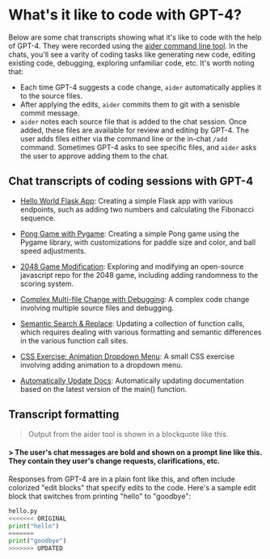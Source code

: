 # What's it like to code with GPT-4?

Below are some chat transcripts showing what it's like to code with the help of GPT-4. They were recorded using the [aider command line tool](https://github.com/paul-gauthier/aider).
In the chats, you'll see a varity of coding tasks like generating new code, editing existing code, debugging, exploring unfamiliar code, etc. It's worth noting that:

  - Each time GPT-4 suggests a code change, `aider` automatically applies it to the source files.
  - After applying the edits, `aider` commits them to git with a senisble commit message.
  - `aider` notes each source file that is added to the chat session. Once added, these files are available for review and editing by GPT-4. The user adds files either via the command line or the in-chat `/add` command. Sometimes GPT-4 asks to see specific files, and `aider` asks the user to approve adding them to the chat.

## Chat transcripts of coding sessions with GPT-4

* [Hello World Flask App](hello-world-flask.md): Creating a simple Flask app with various endpoints, such as adding two numbers and calculating the Fibonacci sequence.

* [Pong Game with Pygame](pong.md): Creating a simple Pong game using the Pygame library, with customizations for paddle size and color, and ball speed adjustments.

* [2048 Game Modification](2048-game.md): Exploring and modifying an open-source javascript repo for the 2048 game, including adding randomness to the scoring system.

* [Complex Multi-file Change with Debugging](complex-change.md): A complex code change involving multiple source files and debugging.

* [Semantic Search & Replace](semantic-search-replace.md): Updating a collection of function calls, which requires dealing with various formatting and semantic differences in the various function call sites.

* [CSS Exercise: Animation Dropdown Menu](css-exercises.md): A small CSS exercise involving adding animation to a dropdown menu.

* [Automatically Update Docs](update-docs.md): Automatically updating documentation based on the latest version of the main() function.

## Transcript formatting

> Output from the aider tool is shown in a blockquote like this.

#### > The user's chat messages are bold and shown on a prompt line like this. They contain they user's change requests, clarifications, etc.

Responses from GPT-4 are in a plain font like this, and often include colorized "edit blocks" that specify edits to the code.
Here's a sample edit block that switches from printing "hello" to "goodbye":

```python
hello.py
<<<<<<< ORIGINAL
print("hello")
=======
print("goodbye")
>>>>>>> UPDATED
```
